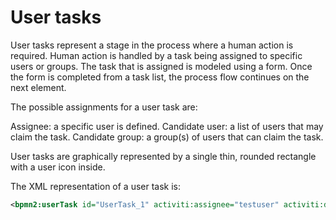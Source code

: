 # User tasks
User tasks represent a stage in the process where a human action is required. Human action is handled by a task being assigned to specific users or groups. The task that is assigned is modeled using a form. Once the form is completed from a task list, the process flow continues on the next element. 

The possible assignments for a user task are:

Assignee: a specific user is defined.
Candidate user: a list of users that may claim the task. 
Candidate group: a group(s) of users that can claim the task. 

User tasks are graphically represented by a single thin, rounded rectangle with a user icon inside. 

The XML representation of a user task is: 

```xml
<bpmn2:userTask id="UserTask_1" activiti:assignee="testuser" activiti:dueDate="2019-02-23T19:08:00" activiti:priority="medium" />
```